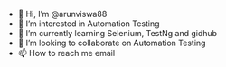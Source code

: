 - 👋 Hi, I’m @arunviswa88
- 👀 I’m interested in Automation Testing
- 🌱 I’m currently learning Selenium, TestNg and gidhub
- 💞️ I’m looking to collaborate on Automation Testing 
- 📫 How to reach me email

<!---
arunviswa88/arunviswa88 is a ✨ special ✨ repository because its `README.md` (this file) appears on your GitHub profile.
You can click the Preview link to take a look at your changes.
--->
